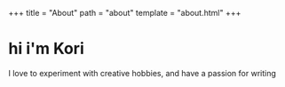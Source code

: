 +++
title = "About"
path = "about"
template = "about.html"
+++

# hi i'm Kori
I love to experiment with creative hobbies, and have a passion for writing
